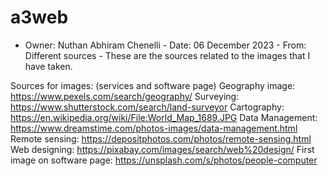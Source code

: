 # a3web
- Owner: Nuthan Abhiram Chenelli
        - Date: 06 December 2023
        - From: Different sources
        - These are the sources related to the images that I have taken.
  
Sources for images: (services and software page)
Geography image: https://www.pexels.com/search/geography/ 
Surveying: https://www.shutterstock.com/search/land-surveyor
Cartography: https://en.wikipedia.org/wiki/File:World_Map_1689.JPG
Data Management: https://www.dreamstime.com/photos-images/data-management.html
Remote sensing: https://depositphotos.com/photos/remote-sensing.html
Web designing: https://pixabay.com/images/search/web%20design/
First image on software page: https://unsplash.com/s/photos/people-computer
